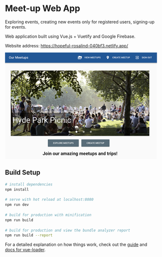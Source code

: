 # Meet-up Web App
Exploring events, creating new events only for registered users, signing-up for events.

Web application built using Vue.js + Vuetify and Google Firebase.

Website address: https://hopeful-rosalind-040bf3.netlify.app/

![Meet-up App](meet-up.png)

## Build Setup

``` bash
# install dependencies
npm install

# serve with hot reload at localhost:8080
npm run dev

# build for production with minification
npm run build

# build for production and view the bundle analyzer report
npm run build --report
```

For a detailed explanation on how things work, check out the [guide](http://vuejs-templates.github.io/webpack/) and [docs for vue-loader](http://vuejs.github.io/vue-loader).

